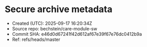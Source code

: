 # Secure archive metadata
- Created (UTC): 2025-09-17 16:20:34Z
- Source repo:   bechstein/care-module-sw
- Commit SHA:    e46d0d67241f42d612af67e39f67e76dc0412b9a
- Ref:           refs/heads/master
